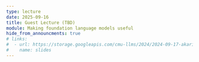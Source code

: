 ```yaml
---
type: lecture
date: 2025-09-16
title: Guest Lecture (TBD)
module: Making foundation language models useful
hide_from_announcments: true
# links: 
#  - url: https://storage.googleapis.com/cmu-llms/2024/2024-09-17-akari_cmullm_ralm.pdf
#    name: slides
---
```

<!-- Readings:
 - [RAG](https://arxiv.org/abs/2005.11401)
 - [In-context RAG](https://arxiv.org/abs/2302.00083)
 - [REALM](https://arxiv.org/abs/2002.08909) -->
 
